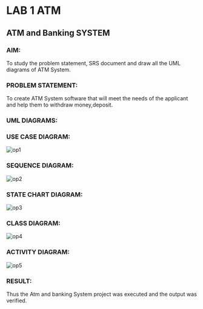 # LAB 1 ATM
## ATM and Banking SYSTEM
### AIM: 
To study the problem statement, SRS document and draw all the UML diagrams of ATM System.

### PROBLEM STATEMENT:
To create ATM System software that will meet the needs of the applicant and help them to withdraw money,deposit.

### UML DIAGRAMS:
### USE CASE DIAGRAM:
![op1](https://github.com/PAARKAVYB/LAB-1-ATM/assets/93509383/ee2d7a23-cf61-44d4-83eb-2abc3829561b)
### SEQUENCE DIAGRAM:
![op2](https://github.com/PAARKAVYB/LAB-1-ATM/assets/93509383/cac635aa-a51e-407b-aff5-3ec74430cd20)
### STATE CHART DIAGRAM:
![op3](https://github.com/PAARKAVYB/LAB-1-ATM/assets/93509383/8fac8753-5de0-4255-9084-24548e140032)
### CLASS DIAGRAM:
![op4](https://github.com/PAARKAVYB/LAB-1-ATM/assets/93509383/8d3e3d29-8840-4c6b-bf88-2063603a026a)
### ACTIVITY DIAGRAM:
![op5](https://github.com/PAARKAVYB/LAB-1-ATM/assets/93509383/1ad7ec9b-e78a-4469-915f-b9447d4f3b2c)

### RESULT: 
Thus the Atm and banking System project was executed and the output was verified.

